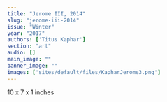 ```yaml
---
title: "Jerome III, 2014"
slug: "jerome-iii-2014"
issue: "Winter"
year: "2017"
authors: ['Titus Kaphar']
section: "art"
audio: []
main_image: ""
banner_image: ""
images: ['sites/default/files/KapharJerome3.png']
---
```

10 x 7 x 1 inches

